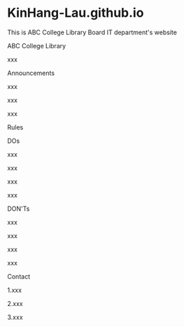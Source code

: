 # KinHang-Lau.github.io
This is  ABC College Library Board IT department's website

ABC College Library

xxx

Announcements

xxx

xxx

xxx

Rules

DOs

xxx

xxx

xxx

xxx

DON'Ts

xxx

xxx

xxx

xxx

Contact 

1.xxx

2.xxx

3.xxx
